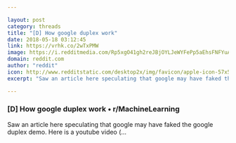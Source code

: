 ```yaml
---

layout: post
category: threads
title: "[D] How google duplex work"
date: 2018-05-18 03:12:45
link: https://vrhk.co/2wTxPMW
image: https://i.redditmedia.com/Rp5xgO41gh2reJBjOYLJeWYFePp5aEhsFNFYuAUqHPc.jpg?w=320&s=0f0d8596e69c8de6ec396d1a03d1fa04
domain: reddit.com
author: "reddit"
icon: http://www.redditstatic.com/desktop2x/img/favicon/apple-icon-57x57.png
excerpt: "Saw an article here speculating that google may have faked the google duplex demo. Here is a youtube video (..."

---
```


### [D] How google duplex work • r/MachineLearning

Saw an article here speculating that google may have faked the google duplex demo. Here is a youtube video (...